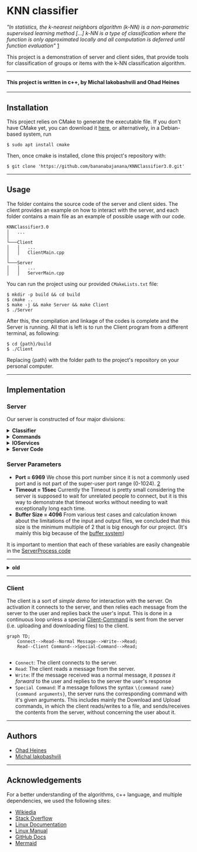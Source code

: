 # KNN classifier
<em>"In statistics, the k-nearest neighbors algorithm (k-NN) is a non-parametric supervised learning method [...] k-NN is a type of classification where the function is only approximated locally and all computation is deferred until function evaluation"</em> [1]

This project is a demonstration of server and client sides, 
that provide tools for classification of groups or items with the k-NN classification algorithm. 

----
#### This project is written in <b>c++</b>, by <b>Michal Iakobashvili</b> and <b>Ohad Heines</b>

----

## Installation

This project relies on CMake to generate the executable file. If you don't have CMake yet, you can download it [here](https://cmake.org/download/), or alternatively, in a Debian-based system, run

```console
$ sudo apt install cmake
```

<p>Then, once cmake is installed, clone this project's repository with:</p>

```console
$ git clone 'https://github.com/bananabajanana/KNNClassifier3.0.git'
```

----

## Usage
The folder contains the source code of the server and client sides.
The client provides an example on how to interact with the server, 
and each folder contains a main file as an example of possible usage with
our code.

```
KNNClassifier3.0
│   ...
│
└───Client
│   │   ...
│   │   ClientMain.cpp
│
└───Server
│   │   ...
│   │   ServerMain.cpp
```

<p>You can run the project using our provided <code>CMakeLists.txt</code> file:</p>

```console
$ mkdir -p build && cd build
$ cmake ..
$ make -j && make Server && make Client
$ ./Server
```

After this, the compilation and linkage of the codes is complete and the Server is running.
All that is left is to run the Client program from a different terminal, as following:

```console
$ cd {path}/build
$ ./Client
```
Replacing {path} with the folder path to the project's repository on your personal computer.

----

## Implementation

### Server

Our server is constructed of four major divisions:
<details><summary>
<b>Classifier</b>
</summary>
<p> 

#### Manages the actual data and classification of objects with an implementation of the KNN algorithm.

We first save the objects themselves as Items, which each keep an item's characteristics and type.


```c++
class Flower {
private:
    string type;
    const NPoint character;
    ...
};
```

The NPoint is a representation of the Item's parameters, and functions as a point in an N-dimensional coordinate system.

In addition, our code implements the algorithm with three different possible distance functions: Euclidean distance, Manhattan distance, and Chebyshev distance, but to allow the addition of other distance functions in the future, we implemented generic code with an abstract distance class.

```c++
class DistanceCalc {
public:
    virtual double distance(NPoint p1, NPoint p2) = 0;
    td::string toString();
    ...
};
```

Finally we created a Classifier class. An object of this type, keeps training and testing data (both with their corresponding type answers), and makes it's own classification. We keep the answers to both the test and answers, so we can later calculate the algorithm's confusion matrix. 

</p></details>

<details><summary>
<b>Commands</b>
</summary>
<p>

#### Manages the different commands sent by the client to the server. This includes things such as upload file, download file, classify data, and more.

To make the addition of new commands easy and accessible in the future, we made a generic Command abstract class, of which all commands inherit.

```c++
class Command {
    ...
    string description;
    virtual void execute() = 0;
};
```

Each command has to implement two major things in order to be added to the server. First it needs to implement an execute command, which does whatever the command is supposed to do. Second, it needs to keep a description of the command, in order to add it as a valid option in the menu for the client to pick. 

The current list of commands is as follows
* upload an unclassified csv data file - lets the client upload both a training data file and a testing data file.
* algorithm settings - lets the user view and change the k value and distance calculation method for the algorithm (accepted k values between 1 and 10, and valid calculation methods are "EUC" (Euclidean), "MAN" (Manhattan), "CHE" (Chebyshev)).
</p></details>

<details><summary>
<b>IOServices</b>
</summary>
<p>

#### Manages the two different approaches of getting I/O (Input / Output). The main one being socket I/O to allow server and client sides, but also implements console I/O to allow easy debugging.

To make it easier to add more I/O services in the future, we implemented an abstract DefaultIO Class as follows.

```c++
class DefaultIO {
    ...
    virtual string read() = 0;
    virtual void write(string toWrite) = 0;
};
```

This makes sure each I/O service implemented and used in the future implements at least the minimum requirements it needs to (an input and output commands).

The main way to get Input and Output in this project is through sockets (because we need to establish working communication between the server and clients). And so, we'll further explore the SocketIO class.

```c++
class SocketIO : public DefaultIO {
private:
    int socket;
    int expected_data_len = 4096;
    std::string toSend;
    ServerProcess server;
public:
    ...
};
```

The SocketIO saves the socket it is in charge of, and the ServerProcess which created it (ServerProcess objects are explained in `Server Code`).

In addition, while working on the server, we found out sometimes the server sends the client multiple different messages in a row, without needing an input in-between (which can cause a problem as the client doesn't know when to send input or listen to more content from the server).

To fix this problem, we made the SocketIO keep a buffer of everything it needs to send, and the `write` function just adds a message to this backlog.

```c++
void SocketIO::write(std::string message) {
    toSend += message;
}
```

Then, Only when we call the `read` command, we will send a message to the client.

```c++
std::string SocketIO::read() {
    //Sending backlog
    ...
    
    //Clearing backlog 
    toSend = "";
    
    //Reading new Message
    ...
}
```

This infrastructure makes sure we only send a message to the client when we expect an input, which makes the communication more consistent.

</p></details>

<details><summary>
<b>Server Code</b>
</summary>
<p>

#### These files manage the server processes. These are all about managing multiple clients, assigning sockets and threads, dealing with errors and making sure there are no memory leaks.

The server code is divided to two different object files. First manages the CLI (Command Line Interface) and communication with a single Client. And the second manages the management of sockets and threads for the server as a whole.

Thanks to all of our previous work, the CLI Object is relatively small and simple. It has one function `start`, which enters a continuous loop of printing the menu, waiting for a command decision, and executing the corresponding command.

```c++
class CLI {
    void start() {
        while(true) {
            //print menu based on all the commands' descriptions
            string menu = ...;
            defaultIO->write(menu);
            
            //receiving user choice
            string choice = defaultIO->read();
            switch (choice) {
                ...
            }
        }
    }
};
```

*Please note that this is merely a schematic representation of the algorithm, and there is more going on behind the scenes.*

## !!!!MICHAL ADD SERVERPROCESS EXPLENATION HERE!!!!

</p></details>

### Server Parameters

* **Port = 6969** We chose this port number since it is not a commonly used port and is not part of the super-user port range (0-1024). [2]
* **Timeout = 15sec** Currently the Timeout is pretty small considering the server is supposed to wait for unrelated people to connect, but it is this way to demonstrate that timeout works without needing to wait exceptionally long each time.
* **Buffer Size = 4096** From various test cases and calculation known about the limitations of the input and output files, we concluded that this size is the minimum multiple of 2 that is big enough for our project. (It's mainly this big because of the [buffer system]())

It is important to mention that each of these variables are easily changeable in the [ServerProcess code]()


----
<details><summary> <b>old</b> </summary>>
We first created a Flower object, that will store a single flower's type and parameters. The flower's type is stored as an enum, with four options: the three possible types, and an undefined option.

```c++
enum typeIris { versicolor, virginica, setosa, undifined };

class Flower {
private:
    typeIris type;
    const NPoint character;
    ...
};
```
The NPoint is a representation of the Flower's parameters, and functions as a point in an N-dimensional coordinate system (in 4d with the current implementation example, but can easily be expanded).

Our code implements the algorithm with three different possible distance functions: Euclidean distance, Manhattan distance, and Chebyshev distance, but to allow the addition of other distance functions, we implemented generic code with an abstract distance class.

```c++
class DistanceCalc {
public:
    virtual double distance(NPoint p1, NPoint p2) = 0;
    ...
};
```

In addition, to keep track of all our different types of distances implemented, we made a DistancesData builder class.

```c++
class DistancesData {
    /**
     * @return all the types of distance calculators that can be used.
     */
    static std::vector<DistanceCalc*>& getAllTypes();
};
```

Finally, we created a Classifier class. This class identifies a given vector of flowers based on an input list of already identified Irises. This is implemented step-by-step according to the kNN algorithm, first finding the k closest neighbors to the unidentifiable flower, and then finding which category is most common among them.

With these implemented, the server runs indefinitely in the following loop:

```mermaid
graph TD;
    Listen-->Accept;
    Accept-->DataFromUser;
    DataFromUser-->OutputClass;
    OutputClass-->DataFromUser;
    OutputClass-->UserDisconnects;
    UserDisconnects-->Accept;
```

* <code>Listen</code>: The server waits for a user to connect.
* <code>Accept</code>: The accept stage in the connection process.
* <code>DataFromUser</code>: The server receives information about an unclassified flower from the user.
* <code>OutputClass</code>: The server sends to the user the classification of the flower.
* <code>UserDisconnects</code>: The current user disconnects, allowing the server to interact with a new user.

All the transitions are managed by a middle step we'll call <code>Select</code>. The <code>Select</code> is in charge of managing the following things:
1. Gracefully closing the server in case of internal errors.
2. Managing timeouts: if there is a non-active client - kick it, and in any case keep listening for further actions.
3. If there are no connected clients, a client must be connecting, and we'll accept it.
4. If there is an active client, we'll communicate with it through the server protocol.

### Server Parameters

* **Port = 6969** We chose this port number since it is not a commonly used port and is not part of the super-user port range (0-1024). [2]
* **Timeout = 5sec** We gave clients a generous amount of time before kicking them out.
* **Buffer Size = 1024** Since the user can only send one flower info at a time, we limited the user's message size to 128 bytes.

</details>

----

### Client

The client is a sort of *simple demo* for interaction with the server. On activation it connects to the server, and then relies each message from the server to the user and replies back the user's input. This is done in a continuous loop unless a special [Client-Command]() is sent from the server (i.e. uploading and downloading files) to the client. 

```mermaid
graph TD;
    Connect-->Read--Normal Message-->Write-->Read;
    Read--Client Command-->Special-Command-->Read;
    
```

* `Connect`: The client connects to the server.
* `Read`: The client reads a message from the server.
* `Write`: If the message received was a normal message, it *passes it forward* to the user and replies to the server the user's response
* `Special Command`: If a message follows the syntax `\{command name} {command arguments}`, the server runs the corresponding command with it's given arguments. This includes mainly the Download and Upload commands, in which the client reads/writes to a file, and sends/receives the contents from the server, without concerning the user about it.

----
## Authors

* [Ohad Heines](https://github.com/bananabajanana)
* [Michal Iakobashvili](https://github.com/michaliakobashvili)

----
## Acknowledgements

For a better understanding of the algorithms, c++ language, and multiple dependencies, we used the following sites:
* [Wikiedia](https://www.wikipedia.org/)
* [Stack Overflow](https://stackoverflow.com/)
* [Linux Documentation](https://linux.die.net/)
* [Linux Manual](https://man7.org/linux/man-pages/man2/select.2.html)
* [GitHub Docs](https://docs.github.com/en)
* [Mermaid](https://mermaid-js.github.io/mermaid/#/)

[1]: https://en.wikipedia.org/wiki/K-nearest_neighbors_algorithm
[2]: https://en.wikipedia.org/wiki/69